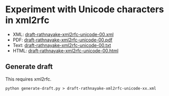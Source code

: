 # Experiment with Unicode characters in xml2rfc

* XML: [draft-rathnayake-xml2rfc-unicode-00.xml](draft-rathnayake-xml2rfc-unicode-00.xml)
* PDF: [draft-rathnayake-xml2rfc-unicode-00.pdf](draft-rathnayake-xml2rfc-unicode-00.pdf)
* Text: [draft-rathnayake-xml2rfc-unicode-00.txt](draft-rathnayake-xml2rfc-unicode-00.txt)
* HTML: [draft-rathnayake-xml2rfc-unicode-00.html](draft-rathnayake-xml2rfc-unicode-00.html)

## Generate draft

This requires xml2rfc.
```
python generate-draft.py > draft-rathnayake-xml2rfc-unicode-xx.xml
```
